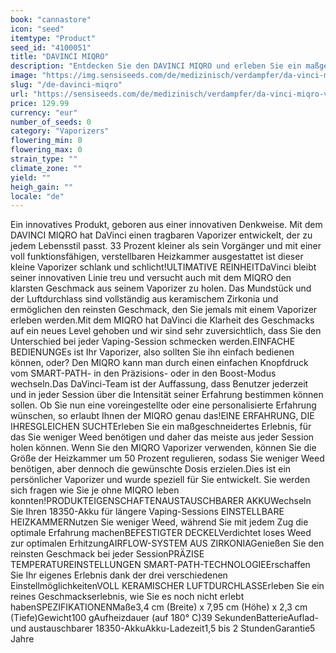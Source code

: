 ```yaml
---
book: "cannastore"
icon: "seed"
itemtype: "Product"
seed_id: "4100051"
title: "DAVINCI MIQRO"
description: "Entdecken Sie den DAVINCI MIQRO und erleben Sie ein maßgeschneidertes Erlebnis, für das Sie weniger Weed benötigen und daher das meiste aus jeder Session holen können. Den DAVINCI MIQRO gibt es hier."
image: "https://img.sensiseeds.com/de/medizinisch/verdampfer/da-vinci-miqro-verdampfer-image.png"
slug: "/de-davinci-miqro"
url: "https://sensiseeds.com/de/medizinisch/verdampfer/da-vinci-miqro-verdampfer?a_aid=cannastore"
price: 129.99
currency: "eur"
number_of_seeds: 0
category: "Vaporizers"
flowering_min: 0
flowering_max: 0
strain_type: ""
climate_zone: ""
yield: ""
heigh_gain: ""
locale: "de"
---
```

Ein innovatives Produkt, geboren aus einer innovativen Denkweise. Mit dem DAVINCI MIQRO hat DaVinci einen tragbaren Vaporizer entwickelt, der zu jedem Lebensstil passt. 33 Prozent kleiner als sein Vorgänger und mit einer voll funktionsfähigen, verstellbaren Heizkammer ausgestattet ist dieser kleine Vaporizer schlank und schlicht!ULTIMATIVE REINHEITDaVinci bleibt seiner innovativen Linie treu und versucht auch mit dem MIQRO den klarsten Geschmack aus seinem Vaporizer zu holen. Das Mundstück und der Luftdurchlass sind vollständig aus keramischem Zirkonia und ermöglichen den reinsten Geschmack, den Sie jemals mit einem Vaporizer erleben werden.Mit dem MIQRO hat DaVinci die Klarheit des Geschmacks auf ein neues Level gehoben und wir sind sehr zuversichtlich, dass Sie den Unterschied bei jeder Vaping-Session schmecken werden.EINFACHE BEDIENUNGEs ist Ihr Vaporizer, also sollten Sie ihn einfach bedienen können, oder? Den MIQRO kann man durch einen einfachen Knopfdruck vom SMART-PATH- in den Präzisions- oder in den Boost-Modus wechseln.Das DaVinci-Team ist der Auffassung, dass Benutzer jederzeit und in jeder Session über die Intensität seiner Erfahrung bestimmen können sollen. Ob Sie nun eine voreingestellte oder eine personalisierte Erfahrung wünschen, so erlaubt Ihnen der MIQRO genau das!EINE ERFAHRUNG, DIE IHRESGLEICHEN SUCHTErleben Sie ein maßgeschneidertes Erlebnis, für das Sie weniger Weed benötigen und daher das meiste aus jeder Session holen können. Wenn Sie den MIQRO Vaporizer verwenden, können Sie die Größe der Heizkammer um 50 Prozent regulieren, sodass Sie weniger Weed benötigen, aber dennoch die gewünschte Dosis erzielen.Dies ist ein persönlicher Vaporizer und wurde speziell für Sie entwickelt. Sie werden sich fragen wie Sie je ohne MIQRO leben konnten!PRODUKTEIGENSCHAFTENAUSTAUSCHBARER AKKUWechseln Sie Ihren 18350-Akku für längere Vaping-Sessions EINSTELLBARE HEIZKAMMERNutzen Sie weniger Weed, während Sie mit jedem Zug die optimale Erfahrung machenBEFESTIGTER DECKELVerdichtet loses Weed zur optimalen ErhitzungAIRFLOW-SYSTEM AUS ZIRKONIAGenießen Sie den reinsten Geschmack bei jeder SessionPRÄZISE TEMPERATUREINSTELLUNGEN SMART-PATH-TECHNOLOGIEErschaffen Sie Ihr eigenes Erlebnis dank der drei verschiedenen EinstellmöglichkeitenVOLL KERAMISCHER LUFTDURCHLASSErleben Sie ein reines Geschmackserlebnis, wie Sie es noch nicht erlebt habenSPEZIFIKATIONENMaße3,4 cm (Breite) x 7,95 cm (Höhe) x 2,3 cm (Tiefe)Gewicht100 gAufheizdauer (auf 180° C)39 SekundenBatterieAuflad- und austauschbarer 18350-AkkuAkku-Ladezeit1,5 bis 2 StundenGarantie5 Jahre
